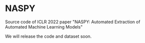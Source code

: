 # NASPY
Source code of ICLR 2022 paper "NASPY: Automated Extraction of Automated Machine Learning Models"

We will release the code and dataset soon.
